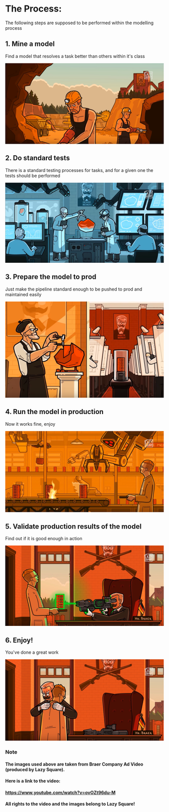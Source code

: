 # The Process:

The following steps are supposed to be performed within the modelling process 

## 1. Mine a model
Find a model that resolves a task better than others within it's class

![](img/step1__mining.PNG)

## 2. Do standard tests

There is a standard testing processes for tasks, and for a given one the tests
should be performed

![](img/step2__testing.PNG)

## 3. Prepare the model to prod

Just make the pipeline standard enough to be pushed to prod and maintained easily

![](img/step3_prodforming.PNG)

## 4. Run the model in production

Now it works fine, enjoy

![](img/step4_production.PNG)

## 5. Validate production results of the model

Find out if it is good enough in action

![](img/step5__validation.PNG)

## 6. Enjoy!

You've done a great work

![](img/step6_enjoy.PNG)

### Note

#### The images used above are taken from Braer Company Ad Video (produced by Lazy Square). 
#### Here is a link to the video: 
#### https://www.youtube.com/watch?v=ovOZt96du-M 

#### All rights to the video and the images belong to Lazy Square!
